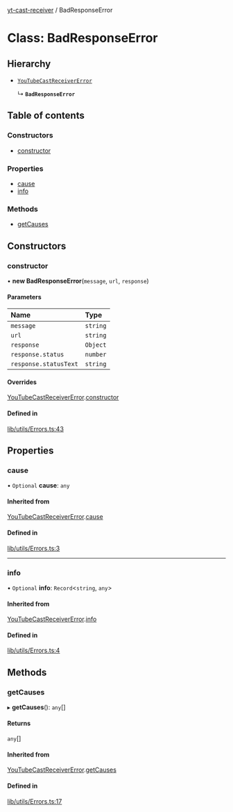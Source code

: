 [yt-cast-receiver](../README.md) / BadResponseError

# Class: BadResponseError

## Hierarchy

- [`YouTubeCastReceiverError`](YouTubeCastReceiverError.md)

  ↳ **`BadResponseError`**

## Table of contents

### Constructors

- [constructor](BadResponseError.md#constructor)

### Properties

- [cause](BadResponseError.md#cause)
- [info](BadResponseError.md#info)

### Methods

- [getCauses](BadResponseError.md#getcauses)

## Constructors

### constructor

• **new BadResponseError**(`message`, `url`, `response`)

#### Parameters

| Name | Type |
| :------ | :------ |
| `message` | `string` |
| `url` | `string` |
| `response` | `Object` |
| `response.status` | `number` |
| `response.statusText` | `string` |

#### Overrides

[YouTubeCastReceiverError](YouTubeCastReceiverError.md).[constructor](YouTubeCastReceiverError.md#constructor)

#### Defined in

[lib/utils/Errors.ts:43](https://github.com/patrickkfkan/yt-cast-receiver/blob/b504596/src/lib/utils/Errors.ts#L43)

## Properties

### cause

• `Optional` **cause**: `any`

#### Inherited from

[YouTubeCastReceiverError](YouTubeCastReceiverError.md).[cause](YouTubeCastReceiverError.md#cause)

#### Defined in

[lib/utils/Errors.ts:3](https://github.com/patrickkfkan/yt-cast-receiver/blob/b504596/src/lib/utils/Errors.ts#L3)

___

### info

• `Optional` **info**: `Record`<`string`, `any`\>

#### Inherited from

[YouTubeCastReceiverError](YouTubeCastReceiverError.md).[info](YouTubeCastReceiverError.md#info)

#### Defined in

[lib/utils/Errors.ts:4](https://github.com/patrickkfkan/yt-cast-receiver/blob/b504596/src/lib/utils/Errors.ts#L4)

## Methods

### getCauses

▸ **getCauses**(): `any`[]

#### Returns

`any`[]

#### Inherited from

[YouTubeCastReceiverError](YouTubeCastReceiverError.md).[getCauses](YouTubeCastReceiverError.md#getcauses)

#### Defined in

[lib/utils/Errors.ts:17](https://github.com/patrickkfkan/yt-cast-receiver/blob/b504596/src/lib/utils/Errors.ts#L17)
